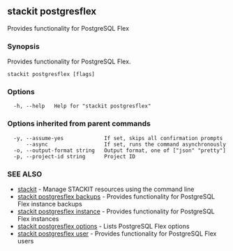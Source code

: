 ## stackit postgresflex

Provides functionality for PostgreSQL Flex

### Synopsis

Provides functionality for PostgreSQL Flex.

```
stackit postgresflex [flags]
```

### Options

```
  -h, --help   Help for "stackit postgresflex"
```

### Options inherited from parent commands

```
  -y, --assume-yes             If set, skips all confirmation prompts
      --async                  If set, runs the command asynchronously
  -o, --output-format string   Output format, one of ["json" "pretty"]
  -p, --project-id string      Project ID
```

### SEE ALSO

* [stackit](./stackit.md)	 - Manage STACKIT resources using the command line
* [stackit postgresflex backups](./stackit_postgresflex_backups.md)	 - Provides functionality for PostgreSQL Flex instance backups
* [stackit postgresflex instance](./stackit_postgresflex_instance.md)	 - Provides functionality for PostgreSQL Flex instances
* [stackit postgresflex options](./stackit_postgresflex_options.md)	 - Lists PostgreSQL Flex options
* [stackit postgresflex user](./stackit_postgresflex_user.md)	 - Provides functionality for PostgreSQL Flex users

